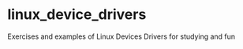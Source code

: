 linux_device_drivers
====================

Exercises and examples of Linux Devices Drivers for studying and fun

